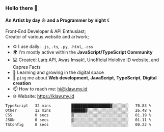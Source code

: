 ### Hello there 👋
#### An Artist by day ☼ and a Programmer by night ☾

Front-End Developer & API Enthusiast;<br>
Creator of various website and artwork;

- ⚙️ I use daily: `.js`, `.ts`, `.py`, `.html`, `.css` 
- 🌍 I'm mostly active within the **JavaScript/TypeScript Community**
- 💻 Created: Larq API, Awas Imsak!, Unofficial Hololive ID website, and Capres Facts
- 🌱 Learning and growing in the digital space
- 💬 `ping` me about **Web development**, **JavaScript**, **TypeScript**, **Digital creation**
- 📫 How to reach me: hi@klaw.my.id
- 🌐 Website: https://klaw.my.id

<!--START_SECTION:waka-->

```txt
TypeScript   32 mins         █████████████████▓░░░░░░░   70.83 %
Other        12 mins         ██████▓░░░░░░░░░░░░░░░░░░   26.48 %
CSS          0 secs          ▒░░░░░░░░░░░░░░░░░░░░░░░░   01.19 %
JSON         0 secs          ▒░░░░░░░░░░░░░░░░░░░░░░░░   01.11 %
TSConfig     0 secs          ░░░░░░░░░░░░░░░░░░░░░░░░░   00.22 %
```

<!--END_SECTION:waka-->

<!--unk0e-ctrlmd-blitzh-Klöggr-https://codepen.io/nikillpop/pen/VdJjJW-->
